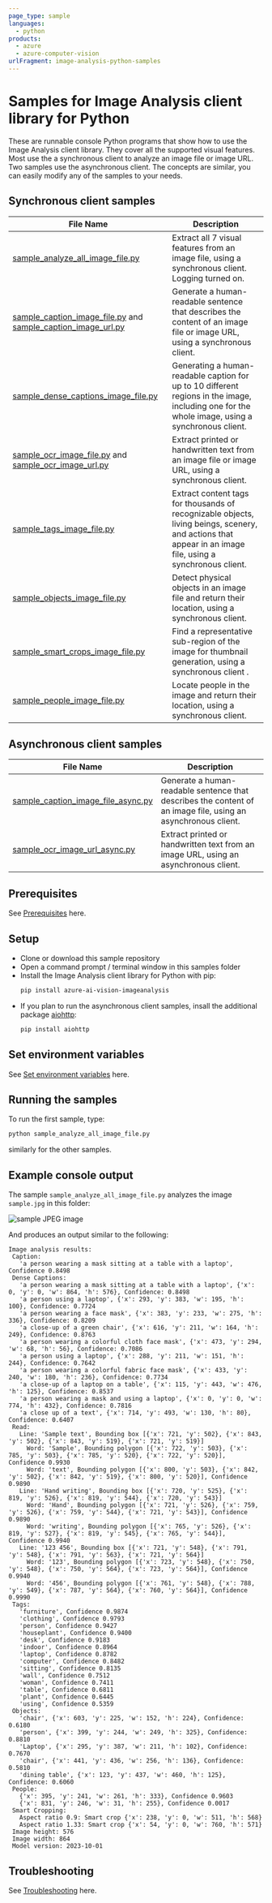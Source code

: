 ```yaml
---
page_type: sample
languages:
  - python
products:
  - azure
  - azure-computer-vision
urlFragment: image-analysis-python-samples
---
```


# Samples for Image Analysis client library for Python

These are runnable console Python programs that show how to use the Image Analysis client library. They cover all the supported visual features. Most use the a synchronous client to analyze an image file or image URL. Two samples use the asynchronous client. The concepts are similar, you can easily modify any of the samples to your needs.

## Synchronous client samples

|**File Name**|**Description**|
|----------------|-------------|
|[sample_analyze_all_image_file.py](https://github.com/Azure/azure-sdk-for-python/blob/main/sdk/vision/azure-ai-vision-imageanalysis/samples/sample_analyze_all_image_file.py) | Extract all 7 visual features from an image file, using a synchronous client. Logging turned on.|
|[sample_caption_image_file.py](https://github.com/Azure/azure-sdk-for-python/blob/main/sdk/vision/azure-ai-vision-imageanalysis/samples/sample_caption_image_file.py) and [sample_caption_image_url.py](https://github.com/Azure/azure-sdk-for-python/blob/main/sdk/vision/azure-ai-vision-imageanalysis/samples/sample_caption_image_url.py)| Generate a human-readable sentence that describes the content of an image file or image URL, using a synchronous client. |
|[sample_dense_captions_image_file.py](https://github.com/Azure/azure-sdk-for-python/blob/main/sdk/vision/azure-ai-vision-imageanalysis/samples/sample_dense_captions_image_file.py) | Generating a human-readable caption for up to 10 different regions in the image, including one for the whole image, using a synchronous client.|
|[sample_ocr_image_file.py](https://github.com/Azure/azure-sdk-for-python/blob/main/sdk/vision/azure-ai-vision-imageanalysis/samples/sample_ocr_image_file.py) and [sample_ocr_image_url.py](https://github.com/Azure/azure-sdk-for-python/blob/main/sdk/vision/azure-ai-vision-imageanalysis/samples/sample_ocr_image_url.py)|  Extract printed or handwritten text from an image file or image URL, using a synchronous client. |
|[sample_tags_image_file.py](https://github.com/Azure/azure-sdk-for-python/blob/main/sdk/vision/azure-ai-vision-imageanalysis/samples/sample_tags_image_file.py) | Extract content tags for thousands of recognizable objects, living beings, scenery, and actions that appear in an image file, using a synchronous client. |
|[sample_objects_image_file.py](https://github.com/Azure/azure-sdk-for-python/blob/main/sdk/vision/azure-ai-vision-imageanalysis/samples/sample_objects_image_file.py) | Detect physical objects in an image file and return their location, using a synchronous client. |
|[sample_smart_crops_image_file.py](https://github.com/Azure/azure-sdk-for-python/blob/main/sdk/vision/azure-ai-vision-imageanalysis/samples/sample_smart_crops_image_file.py) | Find a representative sub-region of the image for thumbnail generation, using a synchronous client .| 
|[sample_people_image_file.py](https://github.com/Azure/azure-sdk-for-python/blob/main/sdk/vision/azure-ai-vision-imageanalysis/samples/sample_people_image_file.py) | Locate people in the image and return their location, using a synchronous client.|

## Asynchronous client samples

|**File Name**|**Description**|
|----------------|-------------|
|[sample_caption_image_file_async.py](https://github.com/Azure/azure-sdk-for-python/blob/main/sdk/vision/azure-ai-vision-imageanalysis/samples/async_samples/sample_caption_image_file_async.py) | Generate a human-readable sentence that describes the content of an image file, using an asynchronous client. |
|[sample_ocr_image_url_async.py](https://github.com/Azure/azure-sdk-for-python/blob/main/sdk/vision/azure-ai-vision-imageanalysis/samples/async_samples/sample_ocr_image_url_async.py) | Extract printed or handwritten text from an image URL, using an asynchronous client. |
## Prerequisites

See [Prerequisites](https://github.com/Azure/azure-sdk-for-python/blob/main/sdk/vision/azure-ai-vision-imageanalysis/README.md#prerequisites) here.

## Setup

* Clone or download this sample repository
* Open a command prompt / terminal window in this samples folder
* Install the Image Analysis client library for Python with pip:
  ```bash
  pip install azure-ai-vision-imageanalysis
  ```
* If you plan to run the asynchronous client samples, insall the additional package [aiohttp](https://pypi.org/project/aiohttp/):
  ```bash
  pip install aiohttp
  ```

## Set environment variables

See [Set environment variables](https://github.com/Azure/azure-sdk-for-python/blob/main/sdk/vision/azure-ai-vision-imageanalysis/README.md#set-environment-variables) here.

## Running the samples

To run the first sample, type:
```bash
python sample_analyze_all_image_file.py
```
similarly for the other samples.

## Example console output

The sample `sample_analyze_all_image_file.py` analyzes the image `sample.jpg` in this folder:

![sample JPEG image](https://raw.githubusercontent.com/Azure/azure-sdk-for-python/main/sdk/vision/azure-ai-vision-imageanalysis/samples/sample.jpg)

And produces an output similar to the following:

```
Image analysis results:
 Caption:
   'a person wearing a mask sitting at a table with a laptop', Confidence 0.8498
 Dense Captions:
   'a person wearing a mask sitting at a table with a laptop', {'x': 0, 'y': 0, 'w': 864, 'h': 576}, Confidence: 0.8498
   'a person using a laptop', {'x': 293, 'y': 383, 'w': 195, 'h': 100}, Confidence: 0.7724
   'a person wearing a face mask', {'x': 383, 'y': 233, 'w': 275, 'h': 336}, Confidence: 0.8209
   'a close-up of a green chair', {'x': 616, 'y': 211, 'w': 164, 'h': 249}, Confidence: 0.8763
   'a person wearing a colorful cloth face mask', {'x': 473, 'y': 294, 'w': 68, 'h': 56}, Confidence: 0.7086
   'a person using a laptop', {'x': 288, 'y': 211, 'w': 151, 'h': 244}, Confidence: 0.7642
   'a person wearing a colorful fabric face mask', {'x': 433, 'y': 240, 'w': 180, 'h': 236}, Confidence: 0.7734
   'a close-up of a laptop on a table', {'x': 115, 'y': 443, 'w': 476, 'h': 125}, Confidence: 0.8537
   'a person wearing a mask and using a laptop', {'x': 0, 'y': 0, 'w': 774, 'h': 432}, Confidence: 0.7816
   'a close up of a text', {'x': 714, 'y': 493, 'w': 130, 'h': 80}, Confidence: 0.6407
 Read:
   Line: 'Sample text', Bounding box [{'x': 721, 'y': 502}, {'x': 843, 'y': 502}, {'x': 843, 'y': 519}, {'x': 721, 'y': 519}]
     Word: 'Sample', Bounding polygon [{'x': 722, 'y': 503}, {'x': 785, 'y': 503}, {'x': 785, 'y': 520}, {'x': 722, 'y': 520}], Confidence 0.9930
     Word: 'text', Bounding polygon [{'x': 800, 'y': 503}, {'x': 842, 'y': 502}, {'x': 842, 'y': 519}, {'x': 800, 'y': 520}], Confidence 0.9890
   Line: 'Hand writing', Bounding box [{'x': 720, 'y': 525}, {'x': 819, 'y': 526}, {'x': 819, 'y': 544}, {'x': 720, 'y': 543}]
     Word: 'Hand', Bounding polygon [{'x': 721, 'y': 526}, {'x': 759, 'y': 526}, {'x': 759, 'y': 544}, {'x': 721, 'y': 543}], Confidence 0.9890
     Word: 'writing', Bounding polygon [{'x': 765, 'y': 526}, {'x': 819, 'y': 527}, {'x': 819, 'y': 545}, {'x': 765, 'y': 544}], Confidence 0.9940
   Line: '123 456', Bounding box [{'x': 721, 'y': 548}, {'x': 791, 'y': 548}, {'x': 791, 'y': 563}, {'x': 721, 'y': 564}]
     Word: '123', Bounding polygon [{'x': 723, 'y': 548}, {'x': 750, 'y': 548}, {'x': 750, 'y': 564}, {'x': 723, 'y': 564}], Confidence 0.9940
     Word: '456', Bounding polygon [{'x': 761, 'y': 548}, {'x': 788, 'y': 549}, {'x': 787, 'y': 564}, {'x': 760, 'y': 564}], Confidence 0.9990
 Tags:
   'furniture', Confidence 0.9874
   'clothing', Confidence 0.9793
   'person', Confidence 0.9427
   'houseplant', Confidence 0.9400
   'desk', Confidence 0.9183
   'indoor', Confidence 0.8964
   'laptop', Confidence 0.8782
   'computer', Confidence 0.8482
   'sitting', Confidence 0.8135
   'wall', Confidence 0.7512
   'woman', Confidence 0.7411
   'table', Confidence 0.6811
   'plant', Confidence 0.6445
   'using', Confidence 0.5359
 Objects:
   'chair', {'x': 603, 'y': 225, 'w': 152, 'h': 224}, Confidence: 0.6180
   'person', {'x': 399, 'y': 244, 'w': 249, 'h': 325}, Confidence: 0.8810
   'Laptop', {'x': 295, 'y': 387, 'w': 211, 'h': 102}, Confidence: 0.7670
   'chair', {'x': 441, 'y': 436, 'w': 256, 'h': 136}, Confidence: 0.5810
   'dining table', {'x': 123, 'y': 437, 'w': 460, 'h': 125}, Confidence: 0.6060
 People:
   {'x': 395, 'y': 241, 'w': 261, 'h': 333}, Confidence 0.9603
   {'x': 831, 'y': 246, 'w': 31, 'h': 255}, Confidence 0.0017
 Smart Cropping:
   Aspect ratio 0.9: Smart crop {'x': 238, 'y': 0, 'w': 511, 'h': 568}
   Aspect ratio 1.33: Smart crop {'x': 54, 'y': 0, 'w': 760, 'h': 571}
 Image height: 576
 Image width: 864
 Model version: 2023-10-01
```

## Troubleshooting

See [Troubleshooting](https://github.com/Azure/azure-sdk-for-python/blob/main/sdk/vision/azure-ai-vision-imageanalysis/README.md#troubleshooting) here.


